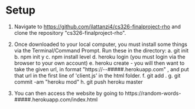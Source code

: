 # Setup

1. Navigate to https://github.com/jlattanzi4/cs326-finalproject-rho and clone the repository "cs326-finalproject-rho".

2. Once downloaded to your local computer, you must install some things via the Terminal/Command Prompt. Run these in the directory:
    a. git init
    b. npm init y
    c. npm install level
    d. heroku login (you must login via the browser to your own account)
    e. heroku create
        - you will then want to take the given url, in format "https://<random>-<words>-#####.herokuapp.com" , and put that url in the first line of 'client.js' in the html folder.
    f. git add .
    g. git commit -am "heroku mod"
    h. git push heroku master

3. You can then access the website by going to https://random-words-#####.herokuapp.com/index.html